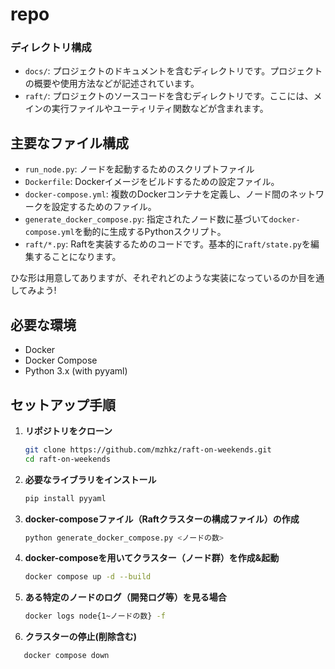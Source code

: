 # repo

### ディレクトリ構成

- `docs/`: プロジェクトのドキュメントを含むディレクトリです。プロジェクトの概要や使用方法などが記述されています。
- `raft/`: プロジェクトのソースコードを含むディレクトリです。ここには、メインの実行ファイルやユーティリティ関数などが含まれます。


## 主要なファイル構成

- `run_node.py`: ノードを起動するためのスクリプトファイル
- `Dockerfile`: Dockerイメージをビルドするための設定ファイル。
- `docker-compose.yml`: 複数のDockerコンテナを定義し、ノード間のネットワークを設定するためのファイル。
- `generate_docker_compose.py`: 指定されたノード数に基づいて`docker-compose.yml`を動的に生成するPythonスクリプト。
- `raft/*.py`: Raftを実装するためのコードです。基本的に`raft/state.py`を編集することになります。

ひな形は用意してありますが、それぞれどのような実装になっているのか目を通してみよう!

## 必要な環境

- Docker
- Docker Compose
- Python 3.x (with pyyaml)


## セットアップ手順

1. **リポジトリをクローン**

   ```bash
   git clone https://github.com/mzhkz/raft-on-weekends.git
   cd raft-on-weekends
   ```

2. **必要なライブラリをインストール**

   ```bash
   pip install pyyaml
   ```


3. **docker-composeファイル（Raftクラスターの構成ファイル）の作成**

   ```bash
   python generate_docker_compose.py <ノードの数>
   ```

4. **docker-composeを用いてクラスター（ノード群）を作成&起動**

   ```bash
   docker compose up -d --build
   ```

5. **ある特定のノードのログ（開発ログ等）を見る場合**

   ```bash
   docker logs node{1~ノードの数} -f
   ```

6. **クラスターの停止(削除含む)**
```bash
   docker compose down
```